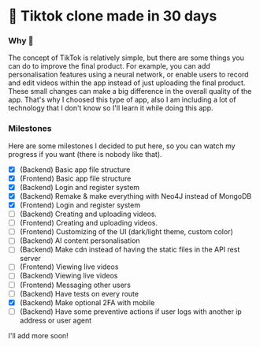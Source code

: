 # 🎵 Tiktok clone made in 30 days

### Why 📜
The concept of TikTok is relatively simple, but there are some things you can do to improve the final product. For example, you can add personalisation features using a neural network, or enable users to record and edit videos within the app instead of just uploading the final product. These small changes can make a big difference in the overall quality of the app. That's why I choosed this type of app, also I am including a lot of technology that I don't know so I'll learn it while doing this app.

### Milestones
Here are some milestones I decided to put here, so you can watch my progress if you want (there is nobody like that).

- [x] (Backend) Basic app file structure
- [x] (Frontend) Basic app file structure
- [x] (Backend) Login and register system
- [x] (Backend) Remake & make everything with Neo4J instead of MongoDB
- [x] (Frontend) Login and register system
- [ ] (Backend) Creating and uploading videos.
- [ ] (Frontend) Creating and uploading videos.
- [ ] (Frontend) Customizing of the UI (dark/light theme, custom color)
- [ ] (Backend) AI content personalisation 
- [ ] (Backend) Make cdn instead of having the static files in the API rest server
- [ ] (Frontend) Viewing live videos
- [ ] (Backend) Viewing live videos
- [ ] (Frontend) Messaging other users
- [ ] (Backend) Have tests on every route
- [x] (Backend) Make optional 2FA with mobile
- [ ] (Backend) Have some preventive actions if user logs with another ip address or user agent

I'll add more soon!